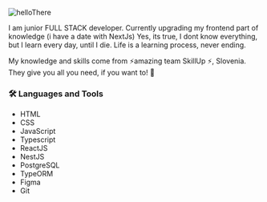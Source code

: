 ![helloThere](https://github.com/BostjanT/BostjanT/assets/36411197/30b43caf-bbc5-4144-a1ab-caced838e6d8)

I am junior FULL STACK developer. Currently upgrading my frontend part of knowledge (i have a date with NextJs) 
Yes, its true, I dont know everything, but I learn every day, until I die. Life is a learning process, never ending. 

My knowledge and skills come from ⚡amazing team SkillUp ⚡, Slovenia. They give you all you need, if you want to! 👋

### 🛠️ Languages and Tools
-  HTML
-  CSS
-  JavaScript
-  Typescript
-  ReactJS
-  NestJS
-  PostgreSQL
-  TypeORM
-  Figma
-  Git
